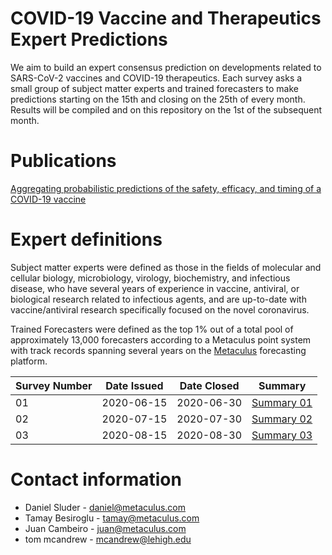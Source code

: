 # COVID-19 Vaccine and Therapeutics Expert Predictions

We aim to build an expert consensus prediction on developments related to SARS-CoV-2 vaccines and COVID-19 therapeutics. 
Each survey asks a small group of subject matter experts and trained forecasters to make predictions starting on the 15th and closing on the 25th of every month.
Results will be compiled and on this repository on the 1st of the subsequent month.

# Publications
[Aggregating probabilistic predictions of the safety, efficacy, and timing of a COVID-19 vaccine](https://www.medrxiv.org/content/10.1101/2021.06.03.21258240v1)

# Expert definitions
Subject matter experts were defined as those in the fields of molecular and cellular biology, microbiology, virology, biochemistry, and infectious disease, who have several years of experience in vaccine, antiviral, or biological research related to infectious agents, and are up-to-date with vaccine/antiviral research specifically focused on the novel coronavirus. 

Trained Forecasters were defined as the top 1% out of a total pool of approximately 13,000 forecasters according to a Metaculus point system with track records spanning several years on the [Metaculus](https://www.metaculus.com/questions/) forecasting platform.

| Survey Number | Date Issued  | Date Closed | Summary
|---|---|---|---|
|01 | 2020-06-15  | 2020-06-30  | [Summary 01](https://works.bepress.com/mcandrew/11/)  |
|02 | 2020-07-15  | 2020-07-30  | [Summary 02](https://works.bepress.com/mcandrew/12/)  |
|03 | 2020-08-15  | 2020-08-30  | [Summary 03](https://works.bepress.com/mcandrew/13/)  |

# Contact information
* Daniel Sluder   - daniel@metaculus.com
* Tamay Besiroglu - tamay@metaculus.com
* Juan Cambeiro   - juan@metaculus.com
* tom mcandrew    - mcandrew@lehigh.edu
